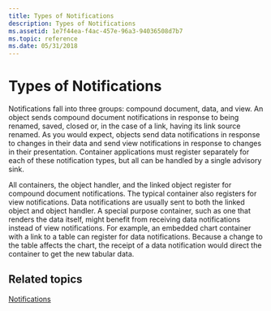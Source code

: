 ```yaml
---
title: Types of Notifications
description: Types of Notifications
ms.assetid: 1e7f44ea-f4ac-457e-96a3-94036508d7b7
ms.topic: reference
ms.date: 05/31/2018
---
```


# Types of Notifications

Notifications fall into three groups: compound document, data, and view. An object sends compound document notifications in response to being renamed, saved, closed or, in the case of a link, having its link source renamed. As you would expect, objects send data notifications in response to changes in their data and send view notifications in response to changes in their presentation. Container applications must register separately for each of these notification types, but all can be handled by a single advisory sink.

All containers, the object handler, and the linked object register for compound document notifications. The typical container also registers for view notifications. Data notifications are usually sent to both the linked object and object handler. A special purpose container, such as one that renders the data itself, might benefit from receiving data notifications instead of view notifications. For example, an embedded chart container with a link to a table can register for data notifications. Because a change to the table affects the chart, the receipt of a data notification would direct the container to get the new tabular data.

## Related topics

<dl> <dt>

[Notifications](notifications.md)
</dt> </dl>

 

 





